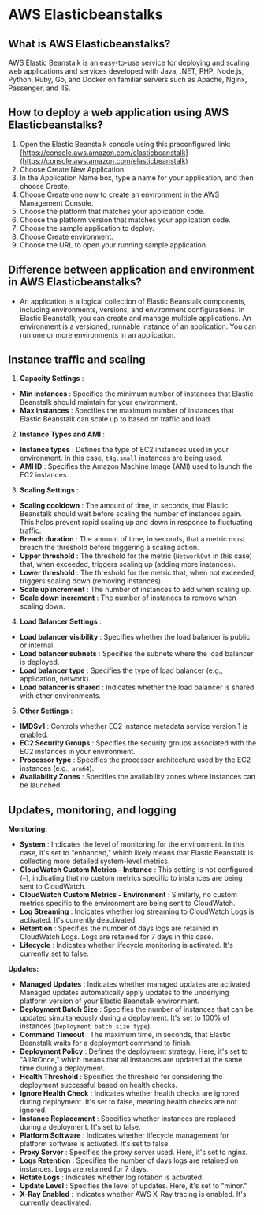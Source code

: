 # AWS Elasticbeanstalks

## What is AWS Elasticbeanstalks?

AWS Elastic Beanstalk is an easy-to-use service for deploying and scaling web applications and services developed with Java, .NET, PHP, Node.js, Python, Ruby, Go, and Docker on familiar servers such as Apache, Nginx, Passenger, and IIS.

## How to deploy a web application using AWS Elasticbeanstalks?

1. Open the Elastic Beanstalk console using this preconfigured link: [https://console.aws.amazon.com/elasticbeanstalk](https://console.aws.amazon.com/elasticbeanstalk)
2. Choose Create New Application.
3. In the Application Name box, type a name for your application, and then choose Create.
4. Choose Create one now to create an environment in the AWS Management Console.
5. Choose the platform that matches your application code.
6. Choose the platform version that matches your application code.
7. Choose the sample application to deploy.
8. Choose Create environment.
9. Choose the URL to open your running sample application.

## Difference between application and environment in AWS Elasticbeanstalks?

- An application is a logical collection of Elastic Beanstalk components, including environments, versions, and environment configurations. In Elastic Beanstalk, you can create and manage multiple applications. An environment is a versioned, runnable instance of an application. You can run one or more environments in an application.

## Instance traffic and scaling

1. **Capacity Settings** :

- **Min instances** : Specifies the minimum number of instances that Elastic Beanstalk should maintain for your environment.
- **Max instances** : Specifies the maximum number of instances that Elastic Beanstalk can scale up to based on traffic and load.

2. **Instance Types and AMI** :

- **Instance types** : Defines the type of EC2 instances used in your environment. In this case, `t4g.small` instances are being used.
- **AMI ID** : Specifies the Amazon Machine Image (AMI) used to launch the EC2 instances.

3. **Scaling Settings** :

- **Scaling cooldown** : The amount of time, in seconds, that Elastic Beanstalk should wait before scaling the number of instances again. This helps prevent rapid scaling up and down in response to fluctuating traffic.
- **Breach duration** : The amount of time, in seconds, that a metric must breach the threshold before triggering a scaling action.
- **Upper threshold** : The threshold for the metric (`NetworkOut` in this case) that, when exceeded, triggers scaling up (adding more instances).
- **Lower threshold** : The threshold for the metric that, when not exceeded, triggers scaling down (removing instances).
- **Scale up increment** : The number of instances to add when scaling up.
- **Scale down increment** : The number of instances to remove when scaling down.

4. **Load Balancer Settings** :

- **Load balancer visibility** : Specifies whether the load balancer is public or internal.
- **Load balancer subnets** : Specifies the subnets where the load balancer is deployed.
- **Load balancer type** : Specifies the type of load balancer (e.g., application, network).
- **Load balancer is shared** : Indicates whether the load balancer is shared with other environments.

5. **Other Settings** :

- **IMDSv1** : Controls whether EC2 instance metadata service version 1 is enabled.
- **EC2 Security Groups** : Specifies the security groups associated with the EC2 instances in your environment.
- **Processor type** : Specifies the processor architecture used by the EC2 instances (e.g., `arm64`).
- **Availability Zones** : Specifies the availability zones where instances can be launched.

## Updates, monitoring, and logging

**Monitoring:**

* **System** : Indicates the level of monitoring for the environment. In this case, it's set to "enhanced," which likely means that Elastic Beanstalk is collecting more detailed system-level metrics.
* **CloudWatch Custom Metrics - Instance** : This setting is not configured (`—`), indicating that no custom metrics specific to instances are being sent to CloudWatch.
* **CloudWatch Custom Metrics - Environment** : Similarly, no custom metrics specific to the environment are being sent to CloudWatch.
* **Log Streaming** : Indicates whether log streaming to CloudWatch Logs is activated. It's currently deactivated.
* **Retention** : Specifies the number of days logs are retained in CloudWatch Logs. Logs are retained for 7 days in this case.
* **Lifecycle** : Indicates whether lifecycle monitoring is activated. It's currently set to false.

**Updates:**

* **Managed Updates** : Indicates whether managed updates are activated. Managed updates automatically apply updates to the underlying platform version of your Elastic Beanstalk environment.
* **Deployment Batch Size** : Specifies the number of instances that can be updated simultaneously during a deployment. It's set to 100% of instances (`Deployment batch size type`).
* **Command Timeout** : The maximum time, in seconds, that Elastic Beanstalk waits for a deployment command to finish.
* **Deployment Policy** : Defines the deployment strategy. Here, it's set to "AllAtOnce," which means that all instances are updated at the same time during a deployment.
* **Health Threshold** : Specifies the threshold for considering the deployment successful based on health checks.
* **Ignore Health Check** : Indicates whether health checks are ignored during deployment. It's set to false, meaning health checks are not ignored.
* **Instance Replacement** : Specifies whether instances are replaced during a deployment. It's set to false.
* **Platform Software** : Indicates whether lifecycle management for platform software is activated. It's set to false.
* **Proxy Server** : Specifies the proxy server used. Here, it's set to nginx.
* **Logs Retention** : Specifies the number of days logs are retained on instances. Logs are retained for 7 days.
* **Rotate Logs** : Indicates whether log rotation is activated.
* **Update Level** : Specifies the level of updates. Here, it's set to "minor."
* **X-Ray Enabled** : Indicates whether AWS X-Ray tracing is enabled. It's currently deactivated.

